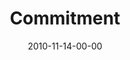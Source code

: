 ---
layout: message
category: message
series: "Game Change"
title: "Commitment"
date: 2010-11-14-00-00
message_id: 646
audio: "http://s3.amazonaws.com/crossroads-media/messages/audio/gamechange06.mp3"
audio-duration: "35:41"
program: "http://s3.amazonaws.com/crossroads-media/documents/11_13-14_10Program.pdf"
description: "Brian Tome talks about the commitment and acting on that call."
video: "http://s3.amazonaws.com/crossroads-media/messages/video/gamechange06.mp4"
video-duration: "35:46"
video-image: "http://s3.amazonaws.com/crossroads-media/images/gamechange06_still.jpg"
explicit: false
---